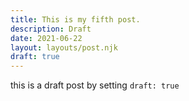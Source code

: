 ```yaml
---
title: This is my fifth post.
description: Draft
date: 2021-06-22
layout: layouts/post.njk
draft: true
---
```


this is a draft post by setting ``` draft: true ```
